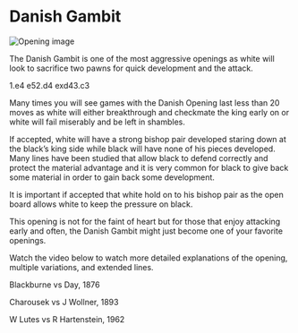 # Danish Gambit

![Opening image](https://www.thechesswebsite.com/wp-content/uploads/2012/07/DanishGambit.jpg)

The Danish Gambit is one of the most aggressive openings as white will look to sacrifice two pawns for quick development and the attack.

1.e4 e52.d4 exd43.c3

Many times you will see games with the Danish Opening last less than 20 moves as white will either breakthrough and checkmate the king early on or white will fail miserably and be left in shambles.

If accepted, white will have a strong bishop pair developed staring down at the black’s king side while black will have none of his pieces developed. Many lines have been studied that allow black to defend correctly and protect the material advantage and it is very common for black to give back some material in order to gain back some development.

It is important if accepted that white hold on to his bishop pair as the open board allows white to keep the pressure on black.

This opening is not for the faint of heart but for those that enjoy attacking early and often, the Danish Gambit might just become one of your favorite openings.

Watch the video below to watch more detailed explanations of the opening, multiple variations, and extended lines.

Blackburne vs Day, 1876

Charousek vs J Wollner, 1893

W Lutes vs R Hartenstein, 1962

